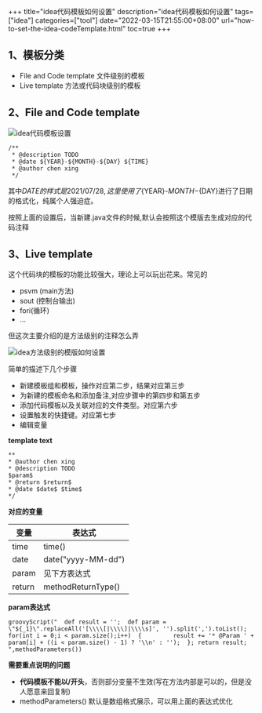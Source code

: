 +++
title="idea代码模板如何设置"
description="idea代码模板如何设置"
tags=["idea"]
categories=["tool"]
date="2022-03-15T21:55:00+08:00" 
url="how-to-set-the-idea-codeTemplate.html"
toc=true
+++
## 1、模板分类

+ File and Code template 文件级别的模板
+ Live  template 方法或代码块级别的模板

## 2、File and Code template

![idea代码模板设置](https://fastly.jsdelivr.net/gh/chen-xing/figure_bed_02/cdn/20210728194743558.png)

```
/**
 * @description TODO
 * @date ${YEAR}-${MONTH}-${DAY} ${TIME}
 * @author chen xing
 */
```

其中${DATE}的样式是 2021/07/28,这里使用了${YEAR}-${MONTH}-${DAY}进行了日期的格式化，纯属个人强迫症。

按照上面的设置后，当新建.java文件的时候,默认会按照这个模版去生成对应的代码注释



## 3、Live  template

这个代码块的模板的功能比较强大，理论上可以玩出花来。常见的 

+ psvm (main方法)
+ sout (控制台输出)
+ fori(循环)
+ ...

但这次主要介绍的是方法级别的注释怎么弄

![idea方法级别的模版如何设置](https://fastly.jsdelivr.net/gh/chen-xing/figure_bed_02/cdn/20210728195657076.png)



简单的描述下几个步骤

+ 新建模板组和模板，操作对应第二步，结果对应第三步
+ 为新建的模板命名和添加备注,对应步骤中的第四步和第五步
+ 添加代码模板以及关联对应的文件类型。对应第六步
+ 设置触发的快捷键。对应第七步
+ 编辑变量



**template text**

```
**
* @author chen xing
* @description TODO
$param$
* @return $return$
* @date $date$ $time$
*/
```



**对应的变量**

| 变量   | 表达式             |
| ------ | ------------------ |
| time   | time()             |
| date   | date("yyyy-MM-dd") |
| param  | 见下方表达式       |
| return | methodReturnType() |

**param表达式**

```
groovyScript("  def result = '';  def param = \"${_1}\".replaceAll('[\\\\[|\\\\]|\\\\s]', '').split(',').toList();  for(int i = 0;i < param.size();i++)  {         result += '* @Param ' + param[i] + ((i < param.size() - 1) ? '\\n' : '');  }; return result; ",methodParameters()) 
```



**需要重点说明的问题**

+ **代码模板不能以/开头**，否则部分变量不生效(写在方法内部是可以的，但是没人愿意来回复制)
+ methodParameters() 默认是数组格式展示，可以用上面的表达式优化


